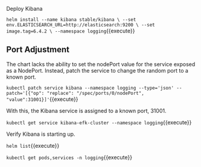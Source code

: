 Deploy Kibana

`helm install --name kibana stable/kibana \
    --set env.ELASTICSEARCH_URL=http://elasticsearch:9200 \
    --set image.tag=6.4.2 \
    --namespace logging`{{execute}}

## Port Adjustment ##

The chart lacks the ability to set the nodePort value for the service exposed as a NodePort. Instead, patch the service to change the random port to a known port.

`kubectl patch service kibana --namespace logging --type='json' --patch='[{"op": "replace": "/spec/ports/0/nodePort", "value":31001}]'`{{execute}}

With this, the Kibana service is assigned to a known port, 31001.

`kubectl get service kibana-efk-cluster --namespace logging`{{execute}}


Verify Kibana is starting up.

`helm list`{{execute}}

`kubectl get pods,services -n logging`{{execute}}

